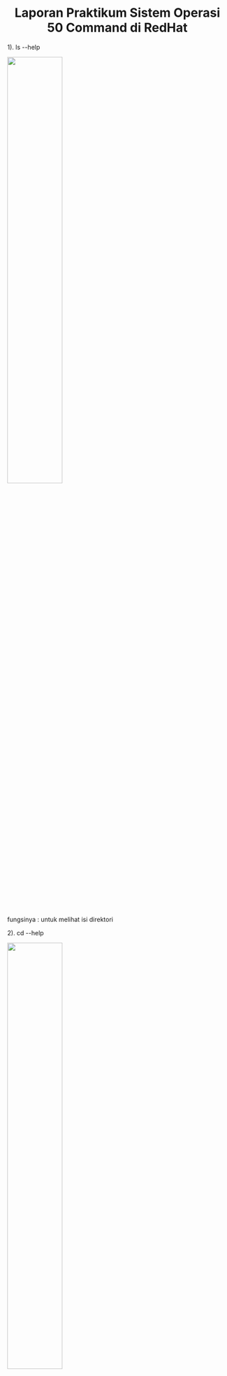 <div style="text-align: center;">
    <h1> Laporan Praktikum Sistem Operasi 50 Command di RedHat </h1>
</div>

1). ls --help

<img src="https://github.com/Naylavira/Praktikum-Sistem-Operasi-Nayla/assets/151722965/10794f5e-ed0d-4833-bc51-61e6b2bb85de)" width=50% height=50%>

fungsinya : untuk melihat isi direktori

2). cd --help

<img src="https://github.com/Naylavira/Praktikum-Sistem-Operasi-Nayla/assets/151722965/bd7257f0-24cd-4b74-bd0e-8d496aac2df2" width=50% height=50%>

fungsinya : untuk berpindah direktori

3). pwd --help

<img src="https://github.com/Naylavira/Praktikum-Sistem-Operasi-Nayla/assets/151722965/8dae5466-ac67-4d7f-8331-4990e12f5565" width=50% height=50%>

fungsinya : untuk menampilkan direktori kerja saat ini

4). mkdir --help

<img src="https://github.com/Naylavira/Praktikum-Sistem-Operasi-Nayla/assets/151722965/3829d46b-dc13-4c1e-8671-9adc65cee636" width=50% height=50%>

fungsinya : untuk membuat direktori baru

5). rmdir --help

<img src="https://github.com/Naylavira/Praktikum-Sistem-Operasi-Nayla/assets/151722965/6888e8fe-0f04-45dc-b9da-16767134b7b8" width=50% height=50%>

fungsinya : untuk menghapus direktori kosong

6). touch --help

<img src="https://github.com/Naylavira/Praktikum-Sistem-Operasi-Nayla/assets/151722965/edb268d1-1fa2-4334-87d1-83ec770b86f9" width=50% height=50%>

fungsinya : untuk membuat file kosong  

7). cp --help

<img src="https://github.com/Naylavira/Praktikum-Sistem-Operasi-Nayla/assets/151722965/6848b8d9-9118-4fef-b2a9-f1be0df012f0" width=50% height=50%> 

fungsinya : untuk menyalin file atau direktori

8). mv --help

<img src="https://github.com/Naylavira/Praktikum-Sistem-Operasi-Nayla/assets/151722965/ed4b3597-6fae-4aea-abbe-eb849bdbd38d" width=50% height=50%>

fungsinya : untuk memindahkan atau mengganti nama file atau direktori

9). rm --help

<img src="https://github.com/Naylavira/Praktikum-Sistem-Operasi-Nayla/assets/151722965/54fecea8-519b-4591-a501-9a1bcf9c89a4" width=50% height=50%>

fungsinya :  untuk menghapus file atau direktori

10). cat --help

<img src="https://github.com/Naylavira/Praktikum-Sistem-Operasi-Nayla/assets/151722965/777cbf88-5191-481c-9552-5ae929c6e4c9" width=50% height=50%>

fungsinya : untuk menampilkan isi file

11). grep --help

<img src="https://github.com/Naylavira/Praktikum-Sistem-Operasi-Nayla/assets/151722965/a186cfc7-5ca1-46f7-ac56-363bd237aa89" width=50% height=50%>

fungsinya : untuk mencari pola dalam file teks

12). chmod --help

<img src="https://github.com/Naylavira/Praktikum-Sistem-Operasi-Nayla/assets/151722965/55f1acce-5e30-4c4f-80d1-63e57b59eaa3" width=50% height=50%>

fungsinya :  untuk mengubah izin file atau direktori

13). chown --help

<img src="https://github.com/Naylavira/Praktikum-Sistem-Operasi-Nayla/assets/151722965/a5fbfaf0-234b-4853-8806-253dbe7c61fc" width=50% height=50%>

fungsinya : untuk mengubah kepemilikan file atau direktori

14). ps --help

<img src="https://github.com/Naylavira/Praktikum-Sistem-Operasi-Nayla/assets/151722965/7a3ec37f-dbe2-43e9-83f2-15e4fafb8ecb" width=50% height=50%>

fungsinya : untuk menampilkan daftar proses

15). kill --help

<img src="https://github.com/Naylavira/Praktikum-Sistem-Operasi-Nayla/assets/151722965/5f36d08f-58db-4f02-b773-8b5787473768" width=50% height=50%>

fungsinya : untuk menghentikan proses 

16). top --help

<img src="https://github.com/Naylavira/Praktikum-Sistem-Operasi-Nayla/assets/151722965/5f4445b2-5eeb-4305-9f52-6088084f12bc" width=50% height=50%> 

fungsinya : untuk menampilkan penggunaan sumber daya sistem

17). df --help

<img src="https://github.com/Naylavira/Praktikum-Sistem-Operasi-Nayla/assets/151722965/3cb07908-e822-4b24-ade0-30d712cb6859" width=50% height=50%>

fungsinya : untuk menampilkan penggunaan ruang disk

18). du --help

<img src="https://github.com/Naylavira/Praktikum-Sistem-Operasi-Nayla/assets/151722965/51542e3c-2a26-4b49-bf43-faa15a711fde" width=50% height=50%>

fungsinya : untuk menampilkan penggunaan ruang direktori

19). tar --help

<img src="https://github.com/Naylavira/Praktikum-Sistem-Operasi-Nayla/assets/151722965/fc318316-58da-4f1e-b894-c2d252c6db2c" width=50% height=50%>

fungsinya : untuk mengarsipkan file

20). gzip --help

<img src="https://github.com/Naylavira/Praktikum-Sistem-Operasi-Nayla/assets/151722965/0753043d-417a-4667-af0c-f4cc8596385a" width=50% height=50%>

fungsinya : untuk mengompresi file

21). gunzip --help

<img src="https://github.com/Naylavira/Praktikum-Sistem-Operasi-Nayla/assets/151722965/128a22c4-fcd2-4c99-879b-b6dca5682c09" width=50% height=50%> 

fungsinya : untuk men-dekompresi file yang dikompresi dengan gzip

22). find --help

<img src="https://github.com/Naylavira/Praktikum-Sistem-Operasi-Nayla/assets/151722965/f9b7debf-60c5-4564-a113-23136c38c56b" width=50% height=50%>

fungsinya : untuk mencari file dan direktori.

23). locate --help

<img src="https://github.com/Naylavira/Praktikum-Sistem-Operasi-Nayla/assets/151722965/2415d102-40e1-4e68-a3dd-2280cd5edd49" width=50% height=50%>

fungsinya : untuk mencari file dengan nama tertentu

24). journalctl --help

<img src="https://github.com/Naylavira/Praktikum-Sistem-Operasi-Nayla/assets/151722965/0ff78be8-cbb6-4558-93c6-b5419f00392f" width=50% height=50%> 

fungsinya : untuk melihat log sistem

25). systemctl --help

<img src="https://github.com/Naylavira/Praktikum-Sistem-Operasi-Nayla/assets/151722965/0c80ebed-a925-4b56-b12c-a1c8cc4660c0" width=50% height=50%>

fungsinya : untuk mengontrol layanan sistem

26). yum --help

<img src="https://github.com/Naylavira/Praktikum-Sistem-Operasi-Nayla/assets/151722965/1774febc-31de-41aa-8f85-4e38ecca328c" width=50% height=50%>

fungsinya : untuk menginstal, menghapus, dan mengelola paket perangkat lunak

27). firewall-cmd --help

<img src="https://github.com/Naylavira/Praktikum-Sistem-Operasi-Nayla/assets/151722965/8f4d8061-9f40-4688-9db4-6e6f5b515250" width=50% height=50%>

fungsinya : mengkonfigurasi pengaturan firewall

28). ifconfig --help

<img src="https://github.com/Naylavira/Praktikum-Sistem-Operasi-Nayla/assets/151722965/bfe2b228-1434-4530-92fa-ab0ce3a36ee8" width=50% height=50%> 

fungsinya : menampilkan informasi antarmuka jaringan (tidak digunakan lagi, digantikan dengan perintah ip)

29). ip --help

<img src="https://github.com/Naylavira/Praktikum-Sistem-Operasi-Nayla/assets/151722965/7aa41f33-6384-4a11-835f-f845e45d2034" width=50% height=50%>

fungsinya : mengkonfigurasi antarmuka dan perutean jaringan

30). ping --help

<img src="https://github.com/Naylavira/Praktikum-Sistem-Operasi-Nayla/assets/151722965/7475b65d-cf42-4675-9b0f-b3de20dbb9cf" width=50% height=50%>

fungsinya : menguji konektivitas jaringan

31). ssh --help

<img src="https://github.com/Naylavira/Praktikum-Sistem-Operasi-Nayla/assets/151722965/2b1f05e1-f328-499f-95a2-5b9dd1d5bfdd" width=50% height=50%> 

fungsinya : menghubungkan ke sistem jarak jauh dengan aman

32). scp --help

<img src="https://github.com/Naylavira/Praktikum-Sistem-Operasi-Nayla/assets/151722965/a23685a3-cad7-43a8-86bc-7ce6ae367afa" width=50% height=50%>

fungsinya : menyalin file antar host dengan aman

33). wget --help

<img src="https://github.com/Naylavira/Praktikum-Sistem-Operasi-Nayla/assets/151722965/89fabb4b-a0ba-47bf-a986-836ebd278dcc" width=50% height=50%>

fungsinya : mengunduh file dari web

34). curl --help

<img src="https://github.com/Naylavira/Praktikum-Sistem-Operasi-Nayla/assets/151722965/c50a57b4-e67e-47fa-9443-cd5aa55fe438" width=50% height=50%>

fungsinya : mentransfer data dari atau ke server

35). crontab --help

<img src="https://github.com/Naylavira/Praktikum-Sistem-Operasi-Nayla/assets/151722965/f20d476a-f571-493c-8aea-6429558f4992" width=50% height=50%>

fungsinya : menjadwalkan tugas untuk dijalankan secara berkala

36). useradd --help

<img src="https://github.com/Naylavira/Praktikum-Sistem-Operasi-Nayla/assets/151722965/96719e65-e026-4799-94c8-6cbf59a363f7" width=50% height=50%>

fungsinya : menambahkan pengguna baru

37). userdel --help

<img src="https://github.com/Naylavira/Praktikum-Sistem-Operasi-Nayla/assets/151722965/f4c0f117-bb41-414c-9a5d-500cd1227c64" width=50% height=50%> 

fungsinya : menghapus pengguna

38). passwd --help

<img src="https://github.com/Naylavira/Praktikum-Sistem-Operasi-Nayla/assets/151722965/ae1361d1-48a6-49dc-a3ca-eed0556b9f7b" width=50% height=50%>

fungsinya : mengubah kata sandi pengguna

39). sudo --help

<img src="https://github.com/Naylavira/Praktikum-Sistem-Operasi-Nayla/assets/151722965/da07275f-002a-4b34-b058-33212756cc3d" width=50% height=50%>

fungsinya : menjalankan perintah dengan hak pengguna

40). su --help

<img src="https://github.com/Naylavira/Praktikum-Sistem-Operasi-Nayla/assets/151722965/66d986a1-e75f-4bbc-898a-b6a3fd03eecf" width=50% height=50%> 

fungsinya : mengganti akun pengguna

41). history --help

<img src="https://github.com/Naylavira/Praktikum-Sistem-Operasi-Nayla/assets/151722965/4a31a0b2-e987-4d7e-a54a-c444b160baaf" width=50% height=50%>

fungsinya : menampilkan riwayat perintah

42). date --help

<img src="https://github.com/Naylavira/Praktikum-Sistem-Operasi-Nayla/assets/151722965/8fe69d5c-7f8d-4dde-9ac0-a2e148f51a3e" width=50% height=50%>

fungsinya : menampilkan tanggal dan waktu saat ini

43). uname --help

<img src="" width=50% height=50%>

fungsinya : menampilkan tanggal dan waktu saat ini

44). hostname --help

<img src="" width=50% height=50%>

fungsinya : menampilkan tanggal dan waktu saat ini

45). whoami --help

<img src="" width=50% height=50%>

fungsinya : menampilkan tanggal dan waktu saat ini

46). echo --help

<img src="" width=50% height=50%>

fungsinya : menampilkan tanggal dan waktu saat ini

47). clear --help

<img src="" width=50% height=50%>

fungsinya : menampilkan tanggal dan waktu saat ini

48). man --help

<img src="" width=50% height=50%>

fungsinya : menampilkan tanggal dan waktu saat ini

49). exit --help

<img src="" width=50% height=50%>

fungsinya : menampilkan tanggal dan waktu saat ini

50). shutdown --help

<img src="" width=50% height=50%>

fungsinya : menampilkan tanggal dan waktu saat ini
















